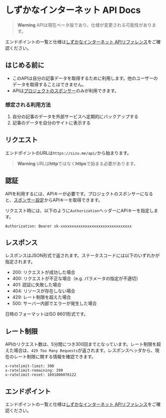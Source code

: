 # しずかなインターネット API Docs


> **Warning**
> APIは現在ベータ版であり、仕様が変更される可能性があります。

エンドポイントの一覧と仕様は[しずかなインターネット APIリファレンス](https://catnose99.github.io/quiet-internet-api-docs)をご確認ください。

## はじめる前に

- このAPIは自分の記事データを取得するために利用します。他のユーザーのデータを取得することはできません。
- APIは[プロジェクトのスポンサー](https://sizu.me/sponsors/purchase)のみが利用できます。

### 想定される利用方法
1. 自分の記事のデータを外部サービスへ定期的にバックアップする
2. 記事のデータを自分のサイトに表示する

## リクエスト

エンドポイントのURLは`https://sizu.me/api/`から始まります。

> **Warning**
> URLは**http**ではなく**https**で始まる必要があります。

## 認証

APIを利用するには、APIキーが必要です。プロジェクトのスポンサーになると、[スポンサー設定](https://sizu.me/dashboard/settings?tab=sponsor)からAPIキーを取得できます。

リクエスト時には、以下のように`Authorization`ヘッダーにAPIキーを指定します。

```
Authorization: Bearer sk-xxxxxxxxxxxxxxxxxxxxxxxxxxxxxxxx
```

## レスポンス

レスポンスはJSON形式で返されます。ステータスコードには以下のいずれかが指定されます。

- 200: リクエストが成功した場合
- 400: リクエストが不正な場合（e.g. パラメータの指定が不適切）
- 401: 認証に失敗した場合
- 404: リソースが存在しない場合
- 429: レート制限を超えた場合
- 500: サーバー内部でエラーが発生した場合

日時のフォーマットはISO 8601形式です。

## レート制限

APIのリクエスト数は、5分間につき300回までとなっています。レート制限を超えた場合は、`429 Too Many Requests`が返されます。レスポンスヘッダから、現在のレート制限に関する情報を確認できます。

```
x-ratelimit-limit: 300
x-ratelimit-remaining: 299
x-ratelimit-reset: 1691806076122
```

## エンドポイント

エンドポイントの一覧と仕様は[しずかなインターネット APIリファレンス](https://catnose99.github.io/quiet-internet-api-docs)をご確認ください。
